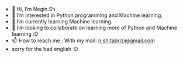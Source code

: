 - 👋 Hi, I’m Negin.Sh
- 👀 I’m interested in Python programming and Machine learning.
- 🌱 I’m currently learning Machine learning.
- 💞️ I’m looking to collaborate on learning more of Python and Machine learning :D
- 📫 How to reach me : With my mail: n.sh.tabrizi@gmail.com
-  sorry for the bad english :D

<!---
kagin-2521/kagin-2521 is a ✨ special ✨ repository because its `README.md` (this file) appears on your GitHub profile.
You can click the Preview link to take a look at your changes.
--->
